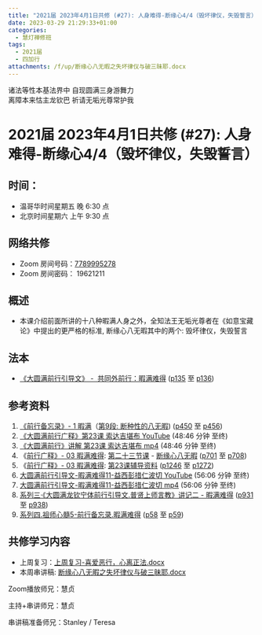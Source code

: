 ```yaml
---
title: "2021届 2023年4月1日共修 (#27): 人身难得-断缘心4/4（毁坏律仪，失毁誓言）"
date: 2023-03-29 21:29:33+01:00
categories:
  - 慧灯禅修班
tags:
  - 2021届
  - 四加行
attachments: /f/up/断缘心八无暇之失坏律仪与破三昧耶.docx
---
```

<!--StartFragment-->

诸法等性本基法界中 自现圆满三身游舞力\
离障本来怙主龙钦巴 祈请无垢光尊常护我

# 2021届 2023年4月1日共修 (#27): 人身难得-断缘心4/4（毁坏律仪，失毁誓言）

## 时间：

* 温哥华时间星期五 晚 6:30 点
* 北京时间星期六 上午 9:30 点

## 网络共修

* Zoom 房间号码：[7789995278](https://us02web.zoom.us/j/7789995278?pwd=VjZmbWJFY2k2K0E5RVB2cTNIQmhqUT09)
* Zoom 房间密码： 19621211

## 概述

* 本课介绍前面所讲的十八种暇满人身之外，全知法王无垢光尊者在《如意宝藏论》中提出的更严格的标准, 断缘心八无暇其中的两个: 毁坏律仪，失毁誓言

## 法本

* [《](https://huidengchanxiu.net/refs/qxgs/qxgs-03xm)[大圆满前行引导文》 -  共同外前行：暇满难得](https://huidengchanxiu.net/books/dymqx/#%E4%B8%80%E6%9A%87%E6%BB%A1%E9%9A%BE%E5%BE%97) ([p135](https://huidengchanxiu.net/books/dymqx/#p135) 至 [p136](https://huidengchanxiu.net/books/dymqx/#p136))

## 参考资料

1. [《前行备忘录》- 1 暇满](https://huidengchanxiu.net/refs/qxbwl/qxxl4-01xm)（[第9段: 断种性的八无暇](https://huidengchanxiu.net/refs/qxbwl/qxxl4-01xm/#%E6%96%AD%E7%A7%8D%E6%80%A7%E7%9A%84%E5%85%AB%E6%97%A0%E6%9A%87)) ([p450](https://huidengchanxiu.net/refs/qxbwl/qxxl4-01xm/#p450) 至 [p456](https://huidengchanxiu.net/refs/qxbwl/qxxl4-01xm/#p456))
2. [《大圆满前行广释》第23课 索达吉堪布 YouTube](https://www.youtube.com/watch?v=1BR06hgsqBE) (48:46 分钟 至终)
3. [《大圆满前行》讲解 第23课 索达吉堪布 mp4](http://huidengchanxiu.net/jmy/007-%e5%a4%a7%e5%9c%86%e6%bb%a1%e5%89%8d%e8%a1%8c%e5%b9%bf%e9%87%8a/007-%e5%89%8d%e8%a1%8c%e5%b9%bf%e9%87%8a%e8%a7%86%e9%a2%91/%e3%80%8a%e5%a4%a7%e5%9c%86%e6%bb%a1%e5%89%8d%e8%a1%8c%e3%80%8b%e8%ae%b2%e8%a7%a3%e7%ac%ac23%e8%af%be.mp4) (48:46 分钟 至终)
4. 《[前行广释》- 03 暇满难得](https://huidengchanxiu.net/refs/qxgs/qxgs-03xm): [第二十三节课](https://huidengchanxiu.net/refs/qxgs/qxgs-03xm/#%E7%AC%AC%E4%BA%8C%E5%8D%81%E4%B8%89%E8%8A%82%E8%AF%BE) - [断缘心八无暇](https://huidengchanxiu.net/refs/qxgs/qxgs-03xm/#%E4%BA%8C%E6%96%AD%E7%BC%98%E5%BF%83%E5%85%AB%E6%97%A0%E6%9A%87) ([p701](https://huidengchanxiu.net/refs/qxgs/qxgs-03xm/#p701) 至 [p708](https://huidengchanxiu.net/refs/qxgs/qxgs-03xm/#p708))
5. 《[前行广释》- 03 暇满难得](https://huidengchanxiu.net/refs/qxgs/fudao/qxgsfd-03xm): [第23课辅导资料](https://huidengchanxiu.net/refs/qxgs/fudao/qxgsfd-03xm/#%E5%89%8D%E8%A1%8C%E5%B9%BF%E9%87%8A%E7%AC%AC23%E8%AF%BE%E8%BE%85%E5%AF%BC%E8%B5%84%E6%96%99) ([p1246](https://huidengchanxiu.net/refs/qxgs/fudao/qxgsfd-03xm/#p1246) 至 [p1272](https://huidengchanxiu.net/refs/qxgs/fudao/qxgsfd-03xm/#p1272))
6. [大圆满前行引导文-暇满难得11-益西彭措仁波切 YouTube](https://www.youtube.com/watch?v=gsjaZna0YRw&list=PL7aUyQTIJqAhd5VvMC0Ll__8JInqzft2t&index=26) (56:06 分钟 至终)
7. [大圆满前行引导文-暇满难得11-益西彭措仁波切 mp4](https://f.huidengchanxiu.net/jmy/xmfw/s3/02/%e5%89%8d%e8%a1%8c%e5%bc%95%e5%af%bc%e6%96%87-%e6%9a%87%e6%bb%a1%e9%9a%be%e5%be%9711.mp4) (56:06 分钟 至终)
8. [系列三·《大圆满龙钦宁体前行引导文.普贤上师言教》讲记二 - 暇满难得](https://huidengchanxiu.net/refs/xmfw/s3-ydw2-xmnd) ([p931](https://huidengchanxiu.net/refs/xmfw/s3-ydw2-xmnd/#p931) 至 [p938](https://huidengchanxiu.net/refs/xmfw/s3-ydw2-xmnd/#p938))
9. [系列四.祖师心髓5-前行备忘录.暇满难得](https://huidengchanxiu.net/refs/xmfw/s4-zsxs5-qxbwl-xmnd) ([p58](https://huidengchanxiu.net/refs/xmfw/s4-zsxs5-qxbwl-xmnd/#p58) 至 [p59](https://huidengchanxiu.net/refs/xmfw/s4-zsxs5-qxbwl-xmnd/#p59))

## **共修学习内容**

* 上周复习：[上周复习-喜爱恶行，心离正法.docx](/f/up/上周复习-喜爱恶行，心离正法.docx)
* 本周串讲稿: [断缘心八无暇之失坏律仪与破三昧耶.docx](/f/up/断缘心八无暇之失坏律仪与破三昧耶.docx)

Zoom播放师兄：慧贞

主持+串讲师兄：慧贞

串讲稿准备师兄：Stanley / Teresa

<!--EndFragment-->
